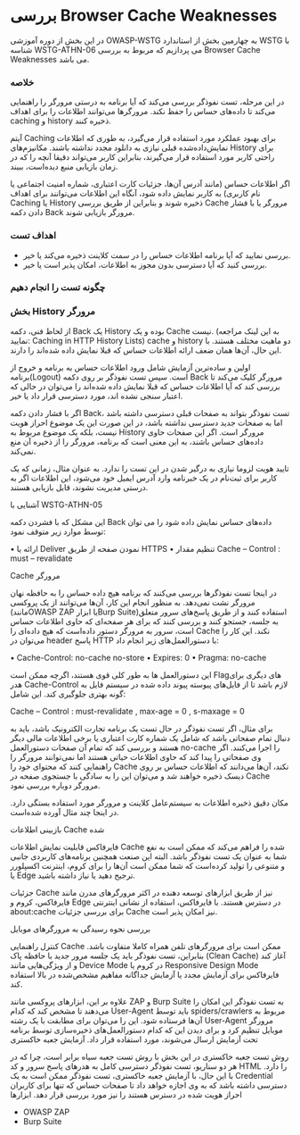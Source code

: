  # بررسی Browser Cache Weaknesses

در این بخش از دوره آموزشی OWASP-WSTG به چهارمین بخش از استاندارد WSTG با شناسه WSTG-ATHN-06 می پردازیم که مربوط به بررسی Browser Cache Weaknesses می باشد.

### خلاصه

در این مرحله، تست نفوذگر بررسی می‌کند که آیا برنامه به درستی مرورگر را راهنمایی می‌کند تا داده‌های حساس را حفظ نکند.
مرورگرها می‌توانند اطلاعات را برای اهداف caching و history ذخیره کنند.

آیتم Caching برای بهبود عملکرد مورد استفاده قرار می‌گیرد، به طوری که اطلاعات نمایش‌داده‌شده قبلی نیازی به دانلود مجدد نداشته باشند. مکانیزم‌های History برای راحتی کاربر مورد استفاده قرار می‌گیرند، بنابراین کاربر می‌تواند دقیقا آنچه را که در زمان بازیابی منبع دیده‌است، ببیند.

اگر اطلاعات حساس (‏مانند آدرس آن‌ها، جزئیات کارت اعتباری، شماره امنیت اجتماعی یا نام کاربری)‏ به کاربر نمایش داده شود، آنگاه این اطلاعات می‌توانند برای اهداف Caching یا History ذخیره شوند و بنابراین از طریق بررسی Cache مرورگر یا با فشار دادن دکمه Back مرورگر بازیابی شوند.

### اهداف تست

* بررسی نمایید که آیا برنامه اطلاعات حساس را در سمت کلاینت ذخیره می‌کند یا خیر.
* بررسی کنید که آیا دسترسی بدون مجوز به اطلاعات، امکان پذیر است یا خیر.

### چگونه تست را انجام دهیم

### بخش History مرورگر

از لحاظ فنی، دکمه Back یک History بوده و یک Cache نیست. (به این لینک مراجعه نمایید: Caching in HTTP History Lists) cache و history دو ماهیت مختلف هستند. با این حال، آن‌ها همان ضعف ارائه اطلاعات حساس که قبلا نمایش داده شده‌اند را دارند.

اولین و ساده‌ترین آزمایش شامل ورود اطلاعات حساس به برنامه و خروج از برنامه(Logout) است. سپس تست نفوذگر بر روی دکمه Back مرورگر کلیک می‌کند تا بررسی کند که آیا اطلاعات حساس که قبلا نمایش داده شده‌اند را می‌توان در حالی که اعتبار سنجی نشده اند، مورد دسترسی قرار داد یا خیر.

اگر با فشار دادن دکمه Back، تست نفوذگر بتواند به صفحات قبلی دسترسی داشته باشد اما به صفحات جدید دسترسی نداشته باشد، در این صورت این یک موضوع احراز هویت نیست، بلکه یک موضوع مربوط به History مرورگر است. اگر این صفحات حاوی داده‌های حساس باشند، به این معنی است که برنامه، مرورگر را از ذخیره آن منع نمی‌کند.

تایید هویت لزوما نیازی به درگیر شدن در این تست را ندارد. به عنوان مثال، زمانی که یک کاربر برای ثبت‌نام در یک خبرنامه وارد آدرس ایمیل خود می‌شود، این اطلاعات اگر به درستی مدیریت نشوند، قابل بازیابی هستند.

آشنایی با WSTG-ATHN-05

این مشکل که با فشردن دکمه Back داده‌های حساس نمایش داده شود را می توان توسط موارد زیر متوقف نمود:

• ارائه یا Deliver نمودن صفحه از طریق HTTPS
• تنظیم مقدار Cache – Control : must – revalidate

Cache مرورگر

در اینجا تست نفوذگرها بررسی می‌کنند که برنامه هیچ داده حساس را به حافظه نهان مرورگر نشت نمی‌دهد. به منظور انجام این کار، آن‌ها می‌توانند از یک پروکسی (‏مانندOWASP ZAP یا ابزارBurp Suite)‏ استفاده کنند و از طریق پاسخ‌های سرور متعلق به جلسه، جستجو کنند و بررسی کنند که برای هر صفحه‌ای که حاوی اطلاعات حساس است، سرور به مرورگر دستور داده‌است که هیچ داده‌ای را Cache نکند. این کار را می‌توان در header پاسخ HTTP با دستورالعمل‌های زیر انجام داد:

• Cache-Control: no-cache no-store
• Expires: 0
• Pragma: no-cache

این دستورالعمل ها به طور کلی قوی هستند، اگرچه ممکن است Flagهای دیگری برای هدر Cache-Control لازم باشد تا از فایل‌های پیوسته پیوند داده شده در سیستم فایل به گونه بهتری جلوگیری کند. این شامل:

Cache – Control : must-revalidate , max-age = 0 , s-maxage = 0

برای مثال، اگر تست نفوذگر در حال تست یک برنامه تجارت الکترونیک باشد، باید به دنبال تمام صفحاتی باشد که شامل یک شماره کارت اعتباری یا برخی اطلاعات مالی دیگر هستند و بررسی کند که تمام آن صفحات دستورالعمل no-cache را اجرا می‌کنند. اگر وی صفحاتی را پیدا کند که حاوی اطلاعات حیاتی هستند اما نمی‌توانند مرورگر را راهنمایی کنند که محتوای خود را Cache نکند، آن‌ها می‌دانند که اطلاعات حساس بر روی دیسک ذخیره خواهند شد و می‌توان این را به سادگی با جستجوی صفحه در Cache مرورگر دوباره بررسی نمود.

مکان دقیق ذخیره اطلاعات به سیستم‌عامل کلاینت و مرورگر مورد استفاده بستگی دارد. در اینجا چند مثال آورده شده‌است.

بازبینی اطلاعات Cache شده

فایرفاکس قابلیت نمایش اطلاعات Cache شده را فراهم می‌کند که ممکن است به نفع شما به عنوان یک تست نفوذگر باشد. البته این صنعت همچنین برنامه‌های کاربردی جانبی و متنوعی را تولید کرده‌است که شما ممکن است آن‌ها را برای کروم، اینترنت اکسپلورر یا Edge ترجیح دهید یا نیاز داشته باشید.

جزئیات Cache نیز از طریق ابزارهای توسعه دهنده در اکثر مرورگرهای مدرن مانند فایرفاکس، کروم و Edge در دسترس هستند. با فایرفاکس، استفاده از نشانی اینترنتی about:cache برای بررسی جزئیات Cache نیز امکان پذیر است.

بررسی نحوه رسیدگی به مرورگرهای موبایل

کنترل راهنمایی Cache ممکن است برای مرورگرهای تلفن همراه کاملا متفاوت باشد. بنابراین، تست نفوذگر باید یک جلسه مرور جدید با حافظه پاک (Clean Cache) آغاز کند و از ویژگی‌هایی مانند Device Mode در کروم یا Responsive Design Mode فایرفاکس برای آزمایش مجدد یا آزمایش جداگانه مفاهیم مشخص‌شده در بالا استفاده کند.

علاوه بر این، ابزارهای پروکسی مانند ZAP و Burp Suite به تست نفوذگر این امکان را می‌دهند تا مشخص کند که کدام User-Agent باید توسط spiders/crawlers مربوط به آن‌ها فرستاده شود. این را می‌توان برای مطابقت با یک رشته User-Agent مرورگر موبایل تنظیم کرد و برای دیدن این که کدام دستورالعمل‌های ذخیره‌سازی توسط برنامه تحت آزمایش ارسال می‌شوند، مورد استفاده قرار داد.
آزمایش جعبه خاکستری

روش تست جعبه خاکستری در این بخش با روش تست جعبه سیاه برابر است، چرا که در هر دو سناریو، تست نفوذگر دسترسی کامل به هدرهای پاسخ سرور و کد HTML را دارد. با این حال، با آزمایش جعبه خاکستری، تست نفوذگر ممکن است به یک Credential دسترسی داشته باشد که به وی اجازه خواهد داد تا صفحات حساس که تنها برای کاربران احراز هویت شده در دسترس هستند را نیز مورد بررسی قرار دهد.
ابزارها

* OWASP ZAP
* Burp Suite
